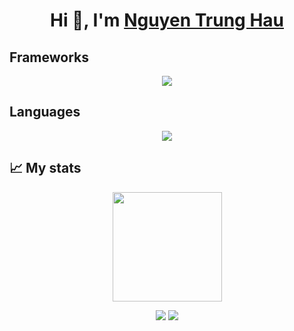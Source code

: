 <h1 align="center">Hi 👋, I'm <a href="https://github.com/Hauharu" target="blank">
Nguyen Trung Hau</a></h1>
<!--<h5 align="left">An Information Technology student aspiring to become an expert in solving all problems in the field.</h5>-->

<!--# 💫About Me :
<div>
    <p>🎓 Studying Computer Science at HCM Open University</p>
</div>

📫 How to reach me trunghauu71@gmail.com-->

<!--## 🌐Socials
[![Facebook](https://img.shields.io/badge/Facebook-%231877F2.svg?logo=Facebook&logoColor=white)]()[![LinkedIn](https://img.shields.io/badge/LinkedIn-%230077B5.svg?logo=linkedin&logoColor=white)]() 

<h2 align="left">💻 Languages - Frameworks 💻</h2>-->

## Frameworks
<div align="center">
    <img src="https://skillicons.dev/icons?i=flask,django,react,typescript" /><br>
</div>

## Languages
<div align="center">
    <img src="https://skillicons.dev/icons?i=cs,cpp,javascript,java,py" /><br>
</div>

## 📈 My stats

<p align=center>
    <!-- <img algin='left' width='49%' src='https://github-readme-stats.vercel.app/api?username=hauharu&count_private=true&show_icons=true&theme=dracula' /> -->
    <img src="https://github-readme-stats.vercel.app/api/top-langs/?username=hauharu&layout=compact&theme=tokyonight" height="175em" />
</p>

<div align = "center">
    <img src='https://github-readme-stats.vercel.app/api?username=hauharu&include_all_commits=true&show_icons=true&theme=tokyonight' />
    <img algin='right' src='https://github-readme-streak-stats.herokuapp.com/?user=hauharu&theme=dracula' />    
</div>
